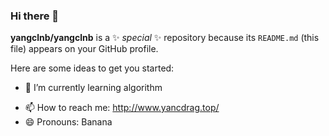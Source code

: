 ### Hi there 👋

**yangclnb/yangclnb** is a ✨ _special_ ✨ repository because its `README.md` (this file) appears on your GitHub profile.

Here are some ideas to get you started:


<!-- - 🔭 I’m currently working on ... -->
- 🌱 I’m currently learning algorithm
<!-- - 👯 I’m looking to collaborate on ... -->
<!-- - 🤔 I’m looking for help with ...-->
<!-- - 💬 Ask me about ... -->
- 📫 How to reach me: http://www.yancdrag.top/
- 😄 Pronouns: Banana
<!-- - ⚡ Fun fact: ... -->

